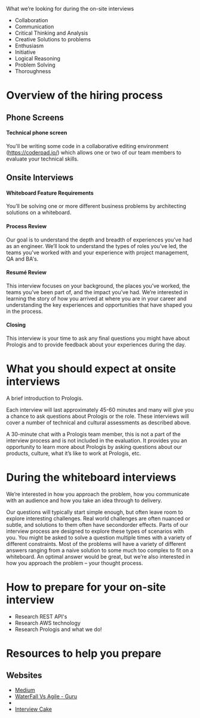 What we’re looking for during the on-site interviews
* Collaboration
* Communication
* Critical Thinking and Analysis
* Creative Solutions to problems
* Enthusiasm
* Initiative
* Logical Reasoning
* Problem Solving
* Thoroughness 
# Overview of the hiring process
## Phone Screens
#### Technical phone screen
You'll be writing some code in a collaborative editing environment (https://coderpad.io/) which allows one or two of our team members to evaluate your technical skills.

## Onsite Interviews
#### Whiteboard Feature Requirements
You’ll be solving one or more different business problems by architecting solutions on a whiteboard.

#### Process Review
Our goal is to understand the depth and breadth of experiences you’ve had as an engineer. We’ll look to understand the types of roles you’ve led, the teams you've worked with and your experience with project management, QA and BA's.  

#### Resumé Review
This interview focuses on your background, the places you’ve worked, the teams you’ve been part of, and the impact you’ve had. We’re interested in learning the story of how you arrived at where you are in your career and understanding the key experiences and opportunities that have shaped you in the process.

#### Closing
This interview is your time to ask any final questions you might have about Prologis and to provide feedback about your experiences during the day.

# What you should expect at onsite interviews
A brief introduction to Prologis.

Each interview will last approximately 45-­60 minutes and many will give you a chance to ask questions about Prologis or the role. These interviews will cover a number of technical and cultural assessments as described above.

A 30-minute chat with a Prologis team member, this is not a part of the interview process and is not included in the evaluation. It provides you an opportunity to learn more about Prologis by asking questions about our products, culture, what it’s like to work at Prologis, etc.

# During the whiteboard interviews
We’re interested in how you approach the problem, how you communicate with an audience and how you take an idea through to delivery.

Our questions will typically start simple enough, but often leave room to explore interesting challenges. Real world challenges are often nuanced or subtle, and solutions to them often have second­order effects. Parts of our interview process are designed to explore these types of scenarios with you. You might be asked to solve a question multiple times with a variety of different constraints. Most of the problems will have a variety of different answers ranging from a naive solution to some much too complex to fit on a whiteboard. An optimal answer would be great, but we’re also interested in how you approach the problem – your thought process.

# How to prepare for your on-site interview
* Research REST API's
* Research AWS technology
* Research Prologis and what we do!

# Resources to help you prepare
## Websites
* [Medium](https://medium.com/hashmapinc/rest-good-practices-for-api-design-881439796dc9) 
* [WaterFall Vs Agile - Guru](https://www.guru99.com/waterfall-vs-agile.html) 
* 
* [Interview Cake](https://www.interviewcake.com/) 
